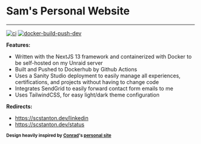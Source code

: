 # Sam's Personal Website 
------------
[![ci](https://github.com/scstanton20/portfolio-v2/actions/workflows/build-push-docker.yml/badge.svg?branch=main)](https://github.com/scstanton20/portfolio-v2/actions/workflows/build-push-docker.yml)
[![docker-build-push-dev](https://github.com/scstanton20/portfolio-v2/actions/workflows/build-push-docker-dev.yml/badge.svg?branch=dev)](https://github.com/scstanton20/portfolio-v2/actions/workflows/build-push-docker-dev.yml)

**Features:**
- Written with the NextJS 13 framework and containerized with Docker to be self-hosted on my Unraid server
- Built and Pushed to Dockerhub by Github Actions
- Uses a Sanity Studio deployment to easily manage all experiences, certifications, and projects without having to change code
- Integrates SendGrid to easily forward contact form emails to me
- Uses TailwindCSS, for easy light/dark theme configuration

**Redirects:**
- https://scstanton.dev/linkedin
- https://scstanton.dev/status


<sub>**Design heavily inspired by [Conrad](https://github.com/cnrad)'s [personal site](https://cnrad.dev)**</sub>